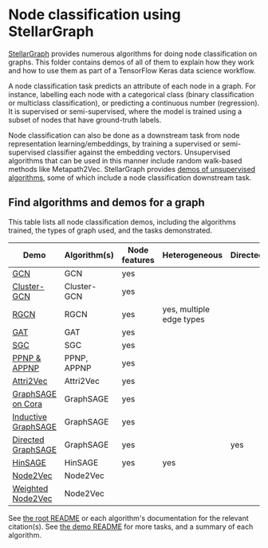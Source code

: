 # Node classification using StellarGraph

[StellarGraph](https://github.com/stellargraph/stellargraph) provides numerous algorithms for doing node classification on graphs. This folder contains demos of all of them to explain how they work and how to use them as part of a TensorFlow Keras data science workflow.

A node classification task predicts an attribute of each node in a graph. For instance, labelling each node with a categorical class (binary classification or multiclass classification), or predicting a continuous number (regression). It is supervised or semi-supervised, where the model is trained using a subset of nodes that have ground-truth labels.

Node classification can also be done as a downstream task from node representation learning/embeddings, by training a supervised or semi-supervised classifier against the embedding vectors. Unsupervised algorithms that can be used in this manner include random walk-based methods like Metapath2Vec. StellarGraph provides [demos of unsupervised algorithms](../embeddings), some of which include a node classification downstream task.

## Find algorithms and demos for a graph

This table lists all node classification demos, including the algorithms trained, the types of graph used, and the tasks demonstrated.

| Demo | Algorithm(s) | Node features | Heterogeneous | Directed | Edge weights | Inductive | Node embeddings |
|---|---|---|---|---|---|---|---|
| [GCN][gcn] | GCN | yes | | | | | yes |
| [Cluster-GCN][cluster-gcn] | Cluster-GCN | yes | | | | | yes |
| [RGCN][rgcn] | RGCN | yes | yes, multiple edge types | | | | yes |
| [GAT][gat] | GAT | yes | | | | | yes |
| [SGC][sgc] | SGC | yes | | | | | yes |
| [PPNP & APPNP][ppnp] | PPNP, APPNP | yes | | | | | |
| [Attri2Vec][attri2vec] | Attri2Vec | yes | | | | | yes |
| [GraphSAGE on Cora][graphsage] | GraphSAGE | yes | | | | | yes |
| [Inductive GraphSAGE][graphsage-inductive] | GraphSAGE | yes | | | | yes | yes |
| [Directed GraphSAGE][graphsage-directed] | GraphSAGE | yes | | yes | | | yes |
| [HinSAGE][hinsage] | HinSAGE | yes | yes | | | | |
| [Node2Vec][node2vec] | Node2Vec | | | | | | yes |
| [Weighted Node2Vec][node2vec-weighted] | Node2Vec | | | | yes | | yes |

[gcn]: gcn/gcn-cora-node-classification-example.ipynb
[cluster-gcn]: cluster-gcn/cluster-gcn-node-classification.ipynb
[rgcn]: rgcn/rgcn-aifb-node-classification-example.ipynb
[gat]: gat/gat-cora-node-classification-example.ipynb
[sgc]: sgc/sgc-node-classification-example.ipynb
[ppnp]: ppnp/ppnp-cora-node-classification-example.ipynb
[attri2vec]: attri2vec/attri2vec-citeseer-node-classification-example.ipynb
[graphsage]: graphsage/graphsage-cora-node-classification-example.ipynb
[graphsage-inductive]: graphsage/graphsage-pubmed-inductive-node-classification-example.ipynb
[graphsage-directed]: graphsage/directed-graphsage-on-cora-example.ipynb
[hinsage]: hinsage/README.md
[node2vec]: node2vec/stellargraph-node2vec-node-classification.ipynb
[node2vec-weighted]: node2vec/stellargraph-node2vec-weighted-random-walks.ipynb

See [the root README](../../README.md) or each algorithm's documentation for the relevant citation(s). See [the demo README](../README.md) for more tasks, and a summary of each algorithm.
